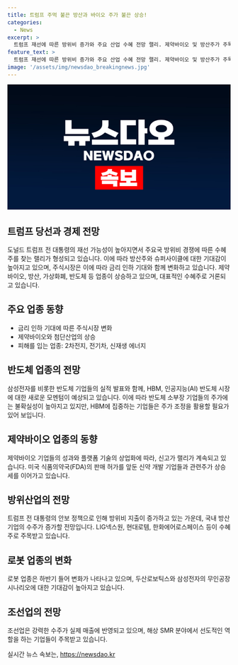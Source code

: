 ```yaml
---
title: 트럼프 주먹 불끈 방산과 바이오 주가 불끈 상승!
categories:
  - News
excerpt: >
  트럼프 재선에 따른 방위비 증가와 주요 산업 수혜 전망 랠리. 제약바이오 및 방산주가 주목받으며, 실적 발표 시즌으로 투자자들의 관심 집중. 삼성전자의 어닝 서프라이즈로 반도체 업황의 회복 기대. 로봇 및 조선산업도 주목받는 중. 방위산업과 로봇산업에 대한 투자 전망이 긍정적으로 평가됨. 트럼프 재집권에 따른 산업 전망과 금리 인하 기대로 증시 변동성 높아질 전망.
feature_text: >
  트럼프 재선에 따른 방위비 증가와 주요 산업 수혜 전망 랠리. 제약바이오 및 방산주가 주목받으며, 실적 발표 시즌으로 투자자들의 관심 집중. 삼성전자의 어닝 서프라이즈로 반도체 업황의 회복 기대. 로봇 및 조선산업도 주목받는 중. 방위산업과 로봇산업에 대한 투자 전망이 긍정적으로 평가됨. 트럼프 재집권에 따른 산업 전망과 금리 인하 기대로 증시 변동성 높아질 전망.
image: '/assets/img/newsdao_breakingnews.jpg'
---
```


<p><img src="/assets/img/newsdao_breakingnews.jpg" alt="bookingtag 속보" /></p>

<h2 data-ke-size="size26">트럼프 당선과 경제 전망</h2>

<p data-ke-size="size16">도널드 트럼프 전 대통령의 재선 가능성이 높아지면서 주요국 방위비 경쟁에 따른 수혜주를 찾는 랠리가 형성되고 있습니다. 이에 따라 방산주와 슈퍼사이클에 대한 기대감이 높아지고 있으며, 주식시장은 이에 따라 금리 인하 기대와 함께 변화하고 있습니다. 제약바이오, 방산, 가상화폐, 반도체 등 업종이 상승하고 있으며, 대표적인 수혜주로 거론되고 있습니다.</p>

<h2 data-ke-size="size26">주요 업종 동향</h2>

<ul>
<li>금리 인하 기대에 따른 주식시장 변화</li>
<li>제약바이오와 첨단산업의 상승</li>
<li>피해를 입는 업종: 2차전지, 전기차, 신재생 에너지</li>
</ul>

<h2 data-ke-size="size26">반도체 업종의 전망</h2>

<p data-ke-size="size16">삼성전자를 비롯한 반도체 기업들의 실적 발표와 함께, HBM, 인공지능(AI) 반도체 시장에 대한 새로운 모멘텀이 예상되고 있습니다. 이에 따라 반도체 소부장 기업들의 주가에는 불확실성이 높아지고 있지만, HBM에 집중하는 기업들은 주가 조정을 활용할 필요가 있어 보입니다.</p>

<h2 data-ke-size="size26">제약바이오 업종의 동향</h2>

<p data-ke-size="size16">제약바이오 기업들의 성과와 플랫폼 기술의 상업화에 따라, 신고가 랠리가 계속되고 있습니다. 미국 식품의약국(FDA)의 판매 허가를 앞둔 신약 개발 기업들과 관련주가 상승세를 이어가고 있습니다.</p>

<h2 data-ke-size="size26">방위산업의 전망</h2>

<p data-ke-size="size16">트럼프 전 대통령의 안보 정책으로 인해 방위비 지출이 증가하고 있는 가운데, 국내 방산 기업의 수주가 증가할 전망입니다. LIG넥스원, 현대로템, 한화에어로스페이스 등이 수혜주로 주목받고 있습니다.</p>

<h2 data-ke-size="size26">로봇 업종의 변화</h2>

<p data-ke-size="size16">로봇 업종은 하반기 들어 변화가 나타나고 있으며, 두산로보틱스와 삼성전자의 무인공장 시나리오에 대한 기대감이 높아지고 있습니다.</p>

<h2 data-ke-size="size26">조선업의 전망</h2>

<p data-ke-size="size16">조선업은 강력한 수주가 실제 매출에 반영되고 있으며, 해상 SMR 분야에서 선도적인 역할을 하는 기업들이 주목받고 있습니다.</p>
실시간 뉴스 속보는, <a href="https://newsdao.kr" rel="dofollow">https://newsdao.kr</a>


